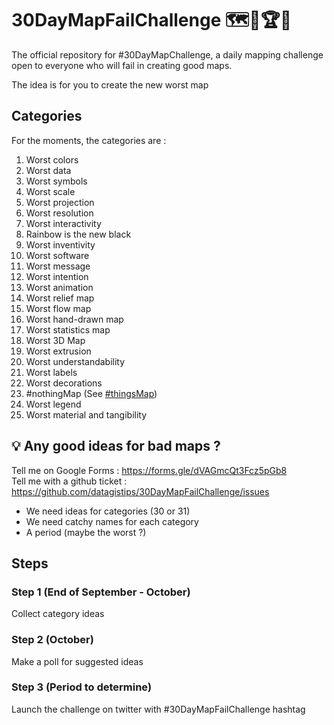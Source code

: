 # 30DayMapFailChallenge 🗺️🤢🏆🌟
The official repository for #30DayMapChallenge, a daily mapping challenge open to everyone who will fail in creating good maps.

The idea is for you to create the new worst map

## Categories
For the moments, the categories are :

1. Worst colors
2. Worst data
3. Worst symbols
4. Worst scale
5. Worst projection
6. Worst resolution
7. Worst interactivity
8. Rainbow is the new black
9. Worst inventivity
10. Worst software
11. Worst message
12. Worst intention
13. Worst animation
14. Worst relief map
15. Worst flow map
16. Worst hand-drawn map
17. Worst statistics map
18. Worst 3D Map
19. Worst extrusion
20. Worst understandability
21. Worst labels
22. Worst decorations
23. #nothingMap (See [#thingsMap](https://twitter.com/search?q=%23thingsmap&src=typed_query))
24. Worst legend
25. Worst material and tangibility

## 💡 Any good ideas for bad maps ?

Tell me on Google Forms : https://forms.gle/dVAGmcQt3Fcz5pGb8  
Tell me with a github ticket : https://github.com/datagistips/30DayMapFailChallenge/issues

- We need ideas for categories (30 or 31)
- We need catchy names for each category
- A period (maybe the worst ?)

## Steps
### Step 1 (End of September - October)
Collect category ideas

### Step 2 (October)
Make a poll for suggested ideas

### Step 3 (Period to determine)
Launch the challenge on twitter with #30DayMapFailChallenge hashtag
